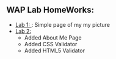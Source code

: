## WAP Lab HomeWorks:

 - [Lab 1: ](https://kidusmt.github.io/WAP) : Simple page of my my picture
 - [Lab 2: ](https://kidusmt.github.io/WAP/Lab2) 
    - Added About Me Page
    - Added CSS Validator
    - Added HTML5 Validator
